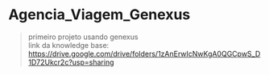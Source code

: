 # Agencia_Viagem_Genexus
> primeiro projeto usando genexus
> <br/>
> link da knowledge base: https://drive.google.com/drive/folders/1zAnErwIcNwKgA0QGCpwS_D1D72Ukcr2c?usp=sharing

